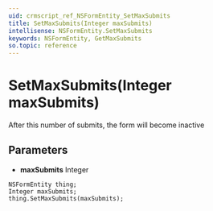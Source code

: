 ```yaml
---
uid: crmscript_ref_NSFormEntity_SetMaxSubmits
title: SetMaxSubmits(Integer maxSubmits)
intellisense: NSFormEntity.SetMaxSubmits
keywords: NSFormEntity, GetMaxSubmits
so.topic: reference
---
```


# SetMaxSubmits(Integer maxSubmits)

After this number of submits, the form will become inactive

## Parameters

* **maxSubmits** Integer

```crmscript
NSFormEntity thing;
Integer maxSubmits;
thing.SetMaxSubmits(maxSubmits);
```

